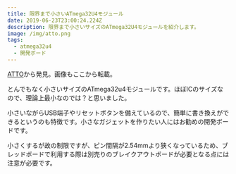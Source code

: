 ```yaml
---
title: 限界まで小さいATmega32U4モジュール
date: 2019-06-23T23:00:24.224Z
description: 限界まで小さいサイズのATmega32U4モジュールを紹介します。
image: /img/atto.png
tags:
  - atmega32u4
  - 開発ボード
---
```

[ATTO](https://nionics.com/)から発見。画像もここから転載。

とんでもなく小さいサイズのATmega32u4モジュールです。ほぼICのサイズなので、理論上最小なのでは？と思いました。

小さいながらUSB端子やリセットボタンを備えているので、簡単に書き換えができるというのも特徴です。小さなガジェットを作りたい人にはお勧めの開発ボードです。

小さくするが故の制限ですが、ピン間隔が2.54mmより狭くなっているため、ブレッドボードで利用する際は別売りのブレイクアウトボードが必要となる点には注意が必要です。
